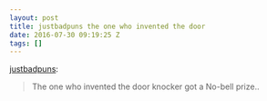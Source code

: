 ```yaml
---
layout: post
title: justbadpuns the one who invented the door
date: 2016-07-30 09:19:25 Z
tags: []
---
```

[justbadpuns](http://justbadpuns.com/post/127628516073/the-one-who-invented-the-door-knocker-got-a):

> The one who invented the door knocker got a No-bell prize..
